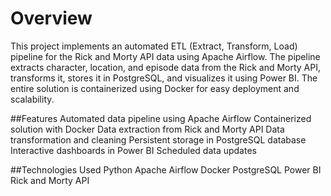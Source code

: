 ﻿# Overview
This project implements an automated ETL (Extract, Transform, Load) pipeline for the Rick and Morty API data using Apache Airflow. The pipeline extracts character, location, and episode data from the Rick and Morty API, transforms it, stores it in PostgreSQL, and visualizes it using Power BI. The entire solution is containerized using Docker for easy deployment and scalability.

##Features
Automated data pipeline using Apache Airflow
Containerized solution with Docker
Data extraction from Rick and Morty API
Data transformation and cleaning
Persistent storage in PostgreSQL database
Interactive dashboards in Power BI
Scheduled data updates

##Technologies Used
Python
Apache Airflow
Docker
PostgreSQL
Power BI
Rick and Morty API
